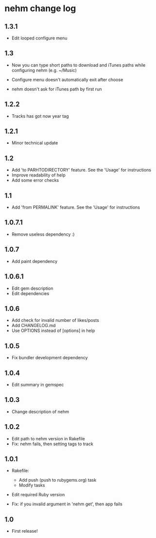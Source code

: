 # nehm change log

## 1.3.1

* Edit looped configure menu

## 1.3

* Now you can type short paths to download and iTunes paths while configuring nehm (e.g. ~/Music)

* Configure menu doesn't automatically exit after choose

* nehm doesn't ask for iTunes path by first run

## 1.2.2

* Tracks has got now year tag

## 1.2.1

* Minor technical update

## 1.2

* Add 'to PARHTODIRECTORY' feature. See the 'Usage' for instructions
* Improve readability of help
* Add some error checks

## 1.1

* Add 'from PERMALINK' feature. See the 'Usage' for instructions

## 1.0.7.1

* Remove useless dependency :)

## 1.0.7

* Add paint dependency

## 1.0.6.1

* Edit gem description
* Edit dependencies

## 1.0.6

* Add check for invalid number of likes/posts
* Add CHANGELOG.md
* Use OPTIONS instead of [options] in help

## 1.0.5

* Fix bundler development dependency

## 1.0.4

* Edit summary in gemspec

## 1.0.3

* Change description of nehm

## 1.0.2

* Edit path to nehm version in Rakefile
* Fix: nehm fails, then setting tags to track

## 1.0.1

* Rakefile:

  * Add push (push to rubygems.org) task
  * Modify tasks

* Edit required Ruby version
* Fix: if you invalid argument in 'nehm get', then app fails

## 1.0

* First release!
